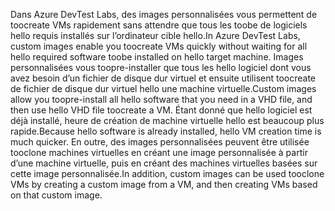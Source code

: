 <span data-ttu-id="6fad7-101">Dans Azure DevTest Labs, des images personnalisées vous permettent de toocreate VMs rapidement sans attendre que tous les toobe de logiciels hello requis installés sur l’ordinateur cible hello.</span><span class="sxs-lookup"><span data-stu-id="6fad7-101">In Azure DevTest Labs, custom images enable you toocreate VMs quickly without waiting for all hello required software toobe installed on hello target machine.</span></span> <span data-ttu-id="6fad7-102">Images personnalisées vous toopre-installer que tous les hello logiciel dont vous avez besoin d’un fichier de disque dur virtuel et ensuite utilisent toocreate de fichier de disque dur virtuel hello une machine virtuelle.</span><span class="sxs-lookup"><span data-stu-id="6fad7-102">Custom images allow you toopre-install all hello software that you need in a VHD file, and then use hello VHD file toocreate a VM.</span></span> <span data-ttu-id="6fad7-103">Étant donné que hello logiciel est déjà installé, heure de création de machine virtuelle hello est beaucoup plus rapide.</span><span class="sxs-lookup"><span data-stu-id="6fad7-103">Because hello software is already installed, hello VM creation time is much quicker.</span></span> <span data-ttu-id="6fad7-104">En outre, des images personnalisées peuvent être utilisée tooclone machines virtuelles en créant une image personnalisée à partir d’une machine virtuelle, puis en créant des machines virtuelles basées sur cette image personnalisée.</span><span class="sxs-lookup"><span data-stu-id="6fad7-104">In addition, custom images can be used tooclone VMs by creating a custom image from a VM, and then creating VMs based on that custom image.</span></span>
